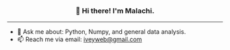 <h3 align="center">👋 Hi there! I'm Malachi.</h3>

---

- 💬 Ask me about: Python, Numpy, and general data analysis.
- 📫 Reach me via email: <iveyweb@gmail.com>

<!--
**zarekivey/zarekivey** is a ✨ _special_ ✨ repository because its `README.md` (this file) appears on your GitHub profile.

Here are some ideas to get you started:

- 🔭 I’m currently working on ...
- 🌱 I’m currently learning ...
- 👯 I’m looking to collaborate on ...
- 🤔 I’m looking for help with ...
- 💬 Ask me about ...
- 📫 How to reach me: ...
- 😄 Pronouns: ...
- ⚡ Fun fact: ...
-->
